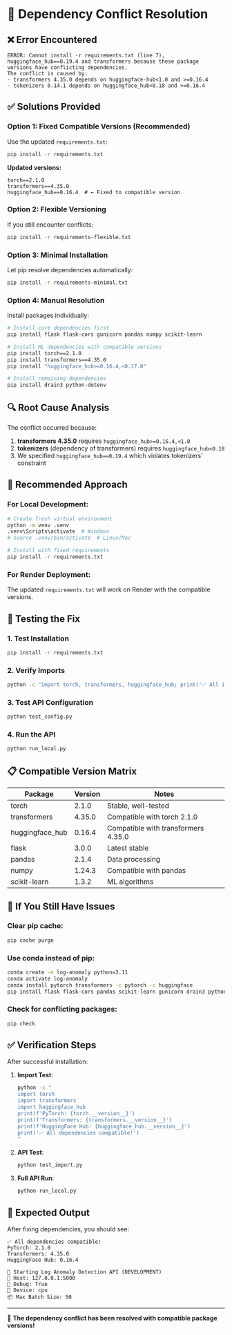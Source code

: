 # 🔧 Dependency Conflict Resolution

## ❌ **Error Encountered**
```
ERROR: Cannot install -r requirements.txt (line 7), huggingface_hub==0.19.4 and transformers because these package versions have conflicting dependencies.
The conflict is caused by:
- transformers 4.35.0 depends on huggingface-hub<1.0 and >=0.16.4
- tokenizers 0.14.1 depends on huggingface_hub<0.18 and >=0.16.4
```

## ✅ **Solutions Provided**

### Option 1: **Fixed Compatible Versions** (Recommended)
Use the updated `requirements.txt`:
```bash
pip install -r requirements.txt
```

**Updated versions:**
```
torch==2.1.0
transformers==4.35.0
huggingface_hub==0.16.4  # ← Fixed to compatible version
```

### Option 2: **Flexible Versioning**
If you still encounter conflicts:
```bash
pip install -r requirements-flexible.txt
```

### Option 3: **Minimal Installation**
Let pip resolve dependencies automatically:
```bash
pip install -r requirements-minimal.txt
```

### Option 4: **Manual Resolution**
Install packages individually:
```bash
# Install core dependencies first
pip install flask flask-cors gunicorn pandas numpy scikit-learn

# Install ML dependencies with compatible versions
pip install torch==2.1.0
pip install transformers==4.35.0
pip install "huggingface_hub>=0.16.4,<0.17.0"

# Install remaining dependencies
pip install drain3 python-dotenv
```

## 🔍 **Root Cause Analysis**

The conflict occurred because:
1. **transformers 4.35.0** requires `huggingface_hub>=0.16.4,<1.0`
2. **tokenizers** (dependency of transformers) requires `huggingface_hub<0.18`
3. We specified `huggingface_hub==0.19.4` which violates tokenizers' constraint

## 🎯 **Recommended Approach**

### For Local Development:
```bash
# Create fresh virtual environment
python -m venv .venv
.venv\Scripts\activate  # Windows
# source .venv/bin/activate  # Linux/Mac

# Install with fixed requirements
pip install -r requirements.txt
```

### For Render Deployment:
The updated `requirements.txt` will work on Render with the compatible versions.

## 🧪 **Testing the Fix**

### 1. **Test Installation**
```bash
pip install -r requirements.txt
```

### 2. **Verify Imports**
```bash
python -c "import torch, transformers, huggingface_hub; print('✅ All imports successful')"
```

### 3. **Test API Configuration**
```bash
python test_config.py
```

### 4. **Run the API**
```bash
python run_local.py
```

## 📋 **Compatible Version Matrix**

| Package | Version | Notes |
|---------|---------|-------|
| torch | 2.1.0 | Stable, well-tested |
| transformers | 4.35.0 | Compatible with torch 2.1.0 |
| huggingface_hub | 0.16.4 | Compatible with transformers 4.35.0 |
| flask | 3.0.0 | Latest stable |
| pandas | 2.1.4 | Data processing |
| numpy | 1.24.3 | Compatible with pandas |
| scikit-learn | 1.3.2 | ML algorithms |

## 🚨 **If You Still Have Issues**

### Clear pip cache:
```bash
pip cache purge
```

### Use conda instead of pip:
```bash
conda create -n log-anomaly python=3.11
conda activate log-anomaly
conda install pytorch transformers -c pytorch -c huggingface
pip install flask flask-cors pandas scikit-learn gunicorn drain3 python-dotenv
```

### Check for conflicting packages:
```bash
pip check
```

## ✅ **Verification Steps**

After successful installation:

1. **Import Test**:
   ```bash
   python -c "
   import torch
   import transformers
   import huggingface_hub
   print(f'PyTorch: {torch.__version__}')
   print(f'Transformers: {transformers.__version__}')
   print(f'HuggingFace Hub: {huggingface_hub.__version__}')
   print('✅ All dependencies compatible!')
   "
   ```

2. **API Test**:
   ```bash
   python test_import.py
   ```

3. **Full API Run**:
   ```bash
   python run_local.py
   ```

## 🎉 **Expected Output**

After fixing dependencies, you should see:
```
✅ All dependencies compatible!
PyTorch: 2.1.0
Transformers: 4.35.0
HuggingFace Hub: 0.16.4

🚀 Starting Log Anomaly Detection API (DEVELOPMENT)
📍 Host: 127.0.0.1:5000
🔧 Debug: True
💾 Device: cpu
📦 Max Batch Size: 50
```

---

🎯 **The dependency conflict has been resolved with compatible package versions!**